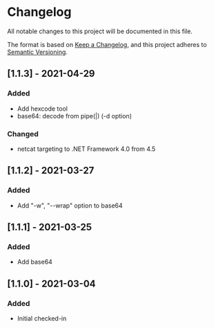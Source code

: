 ﻿# Changelog

All notable changes to this project will be documented in this file.

The format is based on [Keep a Changelog](https://keepachangelog.com/en/1.0.0/), and this project adheres to [Semantic Versioning](https://semver.org/spec/v2.0.0.html).

## [1.1.3] - 2021-04-29

### Added
- Add hexcode tool
- base64: decode from pipe(|) (-d option)

### Changed
- netcat targeting to .NET Framework 4.0 from 4.5

## [1.1.2] - 2021-03-27

### Added
- Add "-w", "--wrap" option to base64

## [1.1.1] - 2021-03-25

### Added
- Add base64

## [1.1.0] - 2021-03-04

### Added

- Initial checked-in